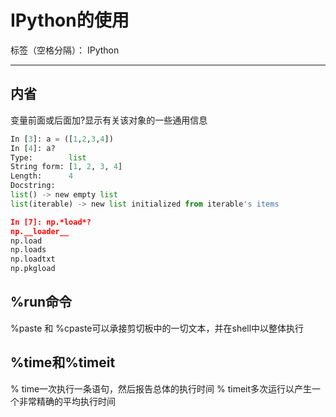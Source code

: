 ﻿# IPython的使用

标签（空格分隔）： IPython 

---

## 内省
变量前面或后面加?显示有关该对象的一些通用信息
```python
In [3]: a = ([1,2,3,4])
In [4]: a?
Type:        list
String form: [1, 2, 3, 4]
Length:      4
Docstring:
list() -> new empty list
list(iterable) -> new list initialized from iterable's items

In [7]: np.*load*?
np.__loader__
np.load
np.loads
np.loadtxt
np.pkgload
```
## %run命令
%paste 和 %cpaste可以承接剪切板中的一切文本，并在shell中以整体执行
## %time和%timeit
% time一次执行一条语句，然后报告总体的执行时间
% timeit多次运行以产生一个非常精确的平均执行时间





